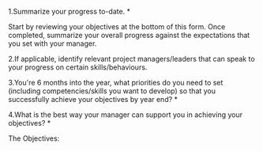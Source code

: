 1.Summarize your progress to-date. *

Start by reviewing your objectives at the bottom of this form. Once completed, summarize your overall progress against the expectations that you set with your manager.


2.If applicable, identify relevant project managers/leaders that can speak to your progress on certain skills/behaviours.


3.You're 6 months into the year, what priorities do you need to set (including competencies/skills you want to develop) so that you successfully achieve your objectives by year end? *


4.What is the best way your manager can support you in achieving your objectives? *




The Objectives:

